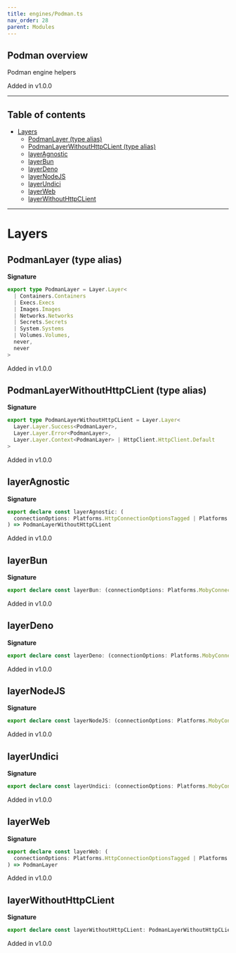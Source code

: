 ```yaml
---
title: engines/Podman.ts
nav_order: 28
parent: Modules
---
```


## Podman overview

Podman engine helpers

Added in v1.0.0

---

<h2 class="text-delta">Table of contents</h2>

- [Layers](#layers)
  - [PodmanLayer (type alias)](#podmanlayer-type-alias)
  - [PodmanLayerWithoutHttpCLient (type alias)](#podmanlayerwithouthttpclient-type-alias)
  - [layerAgnostic](#layeragnostic)
  - [layerBun](#layerbun)
  - [layerDeno](#layerdeno)
  - [layerNodeJS](#layernodejs)
  - [layerUndici](#layerundici)
  - [layerWeb](#layerweb)
  - [layerWithoutHttpCLient](#layerwithouthttpclient)

---

# Layers

## PodmanLayer (type alias)

**Signature**

```ts
export type PodmanLayer = Layer.Layer<
  | Containers.Containers
  | Execs.Execs
  | Images.Images
  | Networks.Networks
  | Secrets.Secrets
  | System.Systems
  | Volumes.Volumes,
  never,
  never
>
```

Added in v1.0.0

## PodmanLayerWithoutHttpCLient (type alias)

**Signature**

```ts
export type PodmanLayerWithoutHttpCLient = Layer.Layer<
  Layer.Layer.Success<PodmanLayer>,
  Layer.Layer.Error<PodmanLayer>,
  Layer.Layer.Context<PodmanLayer> | HttpClient.HttpClient.Default
>
```

Added in v1.0.0

## layerAgnostic

**Signature**

```ts
export declare const layerAgnostic: (
  connectionOptions: Platforms.HttpConnectionOptionsTagged | Platforms.HttpsConnectionOptionsTagged
) => PodmanLayerWithoutHttpCLient
```

Added in v1.0.0

## layerBun

**Signature**

```ts
export declare const layerBun: (connectionOptions: Platforms.MobyConnectionOptions) => PodmanLayer
```

Added in v1.0.0

## layerDeno

**Signature**

```ts
export declare const layerDeno: (connectionOptions: Platforms.MobyConnectionOptions) => PodmanLayer
```

Added in v1.0.0

## layerNodeJS

**Signature**

```ts
export declare const layerNodeJS: (connectionOptions: Platforms.MobyConnectionOptions) => PodmanLayer
```

Added in v1.0.0

## layerUndici

**Signature**

```ts
export declare const layerUndici: (connectionOptions: Platforms.MobyConnectionOptions) => PodmanLayer
```

Added in v1.0.0

## layerWeb

**Signature**

```ts
export declare const layerWeb: (
  connectionOptions: Platforms.HttpConnectionOptionsTagged | Platforms.HttpsConnectionOptionsTagged
) => PodmanLayer
```

Added in v1.0.0

## layerWithoutHttpCLient

**Signature**

```ts
export declare const layerWithoutHttpCLient: PodmanLayerWithoutHttpCLient
```

Added in v1.0.0
